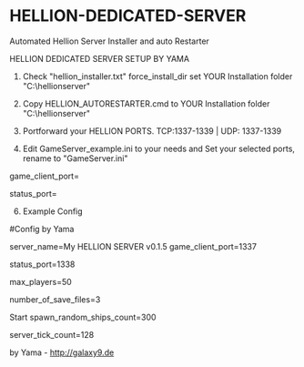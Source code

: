# HELLION-DEDICATED-SERVER
Automated Hellion Server Installer and auto Restarter

HELLION DEDICATED SERVER SETUP BY YAMA

1. Check "hellion_installer.txt"
force_install_dir set YOUR Installation folder "C:\hellionserver"

3. Copy HELLION_AUTORESTARTER.cmd to YOUR Installation folder "C:\hellionserver"
4. Portforward your HELLION PORTS. TCP:1337-1339 | UDP: 1337-1339
5. Edit GameServer_example.ini to your needs and Set your selected ports, rename to "GameServer.ini"

game_client_port=

status_port=


6. Example Config 

#Config by Yama

server_name=My HELLION SERVER v0.1.5
game_client_port=1337

status_port=1338

max_players=50

number_of_save_files=3

Start
spawn_random_ships_count=300

server_tick_count=128


by Yama - http://galaxy9.de
